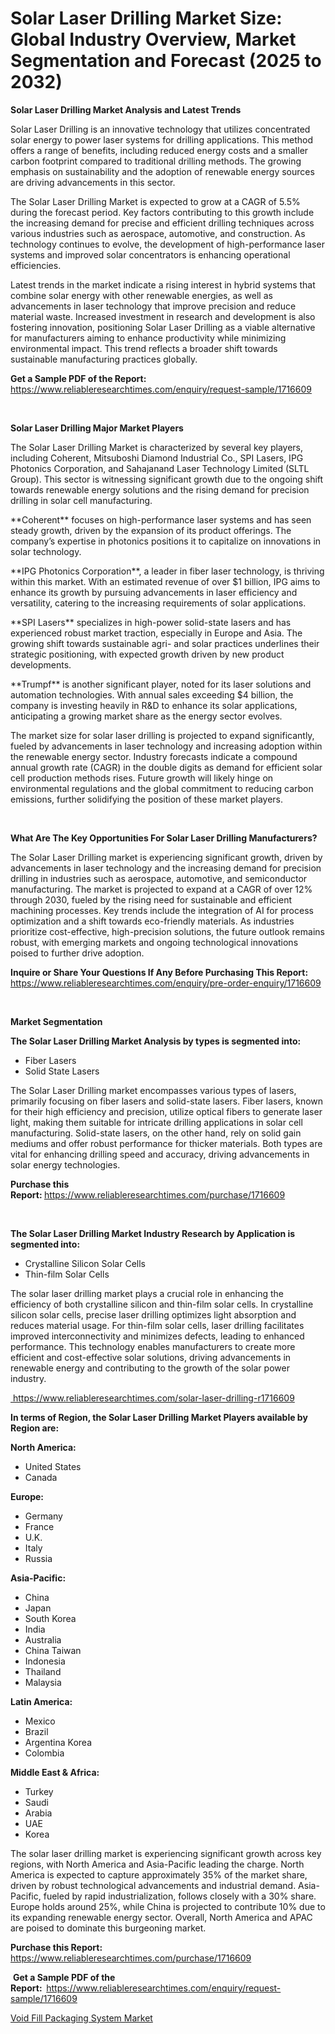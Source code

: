 <p><h1>Solar Laser Drilling Market Size: Global Industry Overview, Market Segmentation and Forecast (2025 to 2032)</h1></p><p><strong>Solar Laser Drilling Market Analysis and Latest Trends</strong></p>
<p><p>Solar Laser Drilling is an innovative technology that utilizes concentrated solar energy to power laser systems for drilling applications. This method offers a range of benefits, including reduced energy costs and a smaller carbon footprint compared to traditional drilling methods. The growing emphasis on sustainability and the adoption of renewable energy sources are driving advancements in this sector.</p><p>The Solar Laser Drilling Market is expected to grow at a CAGR of 5.5% during the forecast period. Key factors contributing to this growth include the increasing demand for precise and efficient drilling techniques across various industries such as aerospace, automotive, and construction. As technology continues to evolve, the development of high-performance laser systems and improved solar concentrators is enhancing operational efficiencies.</p><p>Latest trends in the market indicate a rising interest in hybrid systems that combine solar energy with other renewable energies, as well as advancements in laser technology that improve precision and reduce material waste. Increased investment in research and development is also fostering innovation, positioning Solar Laser Drilling as a viable alternative for manufacturers aiming to enhance productivity while minimizing environmental impact. This trend reflects a broader shift towards sustainable manufacturing practices globally.</p></p>
<p><strong>Get a Sample PDF of the Report:&nbsp;</strong> <a href="https://www.reliableresearchtimes.com/enquiry/request-sample/1716609?utm_campaign=3551&utm_medium=2&utm_source=Github&utm_content=ia&utm_term=25032025&utm_id=solar-laser-drilling">https://www.reliableresearchtimes.com/enquiry/request-sample/1716609</a></p>
<p>&nbsp;</p>
<p><strong>Solar Laser Drilling Major Market Players</strong></p>
<p><p>The Solar Laser Drilling Market is characterized by several key players, including Coherent, Mitsuboshi Diamond Industrial Co., SPI Lasers, IPG Photonics Corporation, and Sahajanand Laser Technology Limited (SLTL Group). This sector is witnessing significant growth due to the ongoing shift towards renewable energy solutions and the rising demand for precision drilling in solar cell manufacturing.</p><p>**Coherent** focuses on high-performance laser systems and has seen steady growth, driven by the expansion of its product offerings. The company’s expertise in photonics positions it to capitalize on innovations in solar technology.</p><p>**IPG Photonics Corporation**, a leader in fiber laser technology, is thriving within this market. With an estimated revenue of over $1 billion, IPG aims to enhance its growth by pursuing advancements in laser efficiency and versatility, catering to the increasing requirements of solar applications.</p><p>**SPI Lasers** specializes in high-power solid-state lasers and has experienced robust market traction, especially in Europe and Asia. The growing shift towards sustainable agri- and solar practices underlines their strategic positioning, with expected growth driven by new product developments.</p><p>**Trumpf** is another significant player, noted for its laser solutions and automation technologies. With annual sales exceeding $4 billion, the company is investing heavily in R&D to enhance its solar applications, anticipating a growing market share as the energy sector evolves.</p><p>The market size for solar laser drilling is projected to expand significantly, fueled by advancements in laser technology and increasing adoption within the renewable energy sector. Industry forecasts indicate a compound annual growth rate (CAGR) in the double digits as demand for efficient solar cell production methods rises. Future growth will likely hinge on environmental regulations and the global commitment to reducing carbon emissions, further solidifying the position of these market players.</p></p>
<p>&nbsp;</p>
<p><strong>What Are The Key Opportunities For Solar Laser Drilling Manufacturers?</strong></p>
<p><p>The Solar Laser Drilling market is experiencing significant growth, driven by advancements in laser technology and the increasing demand for precision drilling in industries such as aerospace, automotive, and semiconductor manufacturing. The market is projected to expand at a CAGR of over 12% through 2030, fueled by the rising need for sustainable and efficient machining processes. Key trends include the integration of AI for process optimization and a shift towards eco-friendly materials. As industries prioritize cost-effective, high-precision solutions, the future outlook remains robust, with emerging markets and ongoing technological innovations poised to further drive adoption.</p></p>
<p><strong>Inquire or Share Your Questions If Any Before Purchasing This Report:</strong> <a href="https://www.reliableresearchtimes.com/enquiry/pre-order-enquiry/1716609?utm_campaign=3551&utm_medium=2&utm_source=Github&utm_content=ia&utm_term=25032025&utm_id=solar-laser-drilling">https://www.reliableresearchtimes.com/enquiry/pre-order-enquiry/1716609</a></p>
<p>&nbsp;</p>
<p><strong>Market Segmentation</strong></p>
<p><strong>The Solar Laser Drilling Market Analysis by types is segmented into:</strong></p>
<p><ul><li>Fiber Lasers</li><li>Solid State Lasers</li></ul></p>
<p><p>The Solar Laser Drilling market encompasses various types of lasers, primarily focusing on fiber lasers and solid-state lasers. Fiber lasers, known for their high efficiency and precision, utilize optical fibers to generate laser light, making them suitable for intricate drilling applications in solar cell manufacturing. Solid-state lasers, on the other hand, rely on solid gain mediums and offer robust performance for thicker materials. Both types are vital for enhancing drilling speed and accuracy, driving advancements in solar energy technologies.</p></p>
<p><strong>Purchase this Report:&nbsp;</strong><a href="https://www.reliableresearchtimes.com/purchase/1716609?utm_campaign=3551&utm_medium=2&utm_source=Github&utm_content=ia&utm_term=25032025&utm_id=solar-laser-drilling">https://www.reliableresearchtimes.com/purchase/1716609</a></p>
<p>&nbsp;</p>
<p><strong>The Solar Laser Drilling Market Industry Research by Application is segmented into:</strong></p>
<p><ul><li>Crystalline Silicon Solar Cells</li><li>Thin-film Solar Cells</li></ul></p>
<p><p>The solar laser drilling market plays a crucial role in enhancing the efficiency of both crystalline silicon and thin-film solar cells. In crystalline silicon solar cells, precise laser drilling optimizes light absorption and reduces material usage. For thin-film solar cells, laser drilling facilitates improved interconnectivity and minimizes defects, leading to enhanced performance. This technology enables manufacturers to create more efficient and cost-effective solar solutions, driving advancements in renewable energy and contributing to the growth of the solar power industry.</p></p>
<p><a href="https://www.reliableresearchtimes.com/solar-laser-drilling-r1716609?utm_campaign=3551&utm_medium=2&utm_source=Github&utm_content=ia&utm_term=25032025&utm_id=solar-laser-drilling">&nbsp;https://www.reliableresearchtimes.com/solar-laser-drilling-r1716609</a></p>
<p><strong>In terms of Region, the Solar Laser Drilling Market Players available by Region are:</strong></p>
<p>
    <p> <strong> North America: </strong>
        <ul>
            <li>United States</li>
            <li>Canada</li>
        </ul>
        </p> 
    <p> <strong> Europe: </strong>
        <ul>
            <li>Germany</li>
            <li>France</li>
            <li>U.K.</li>
            <li>Italy</li>
            <li>Russia</li>
        </ul>
        </p> 
    <p> <strong> Asia-Pacific: </strong>
        <ul>
            <li>China</li>
            <li>Japan</li>
            <li>South Korea</li>
            <li>India</li>
            <li>Australia</li>
            <li>China Taiwan</li>
            <li>Indonesia</li>
            <li>Thailand</li>
            <li>Malaysia</li>
        </ul>
        </p> 
    <p> <strong> Latin America: </strong>
        <ul>
            <li>Mexico</li>
            <li>Brazil</li>
            <li>Argentina Korea</li>
            <li>Colombia</li>
        </ul>
        </p> 
    <p> <strong> Middle East & Africa: </strong>
        <ul>
            <li>Turkey</li>
            <li>Saudi</li>
            <li>Arabia</li>
            <li>UAE</li>
            <li>Korea</li>
        </ul>
    </p>
    </p>
<p><p>The solar laser drilling market is experiencing significant growth across key regions, with North America and Asia-Pacific leading the charge. North America is expected to capture approximately 35% of the market share, driven by robust technological advancements and industrial demand. Asia-Pacific, fueled by rapid industrialization, follows closely with a 30% share. Europe holds around 25%, while China is projected to contribute 10% due to its expanding renewable energy sector. Overall, North America and APAC are poised to dominate this burgeoning market.</p></p>
<p><strong>Purchase this Report: </strong><a href="https://www.reliableresearchtimes.com/purchase/1716609?utm_campaign=3551&utm_medium=2&utm_source=Github&utm_content=ia&utm_term=25032025&utm_id=solar-laser-drilling">https://www.reliableresearchtimes.com/purchase/1716609</a></p>
<p>&nbsp;<strong>Get a Sample PDF of the Report:&nbsp;&nbsp;</strong><a href="https://www.reliableresearchtimes.com/enquiry/request-sample/1716609?utm_campaign=3551&utm_medium=2&utm_source=Github&utm_content=ia&utm_term=25032025&utm_id=solar-laser-drilling">https://www.reliableresearchtimes.com/enquiry/request-sample/1716609</a></p>
<p><strong></strong></p>
<p><p><a href="https://github.com/denbelnmer50/Market-Research-Report-List-1/blob/main/void-fill-packaging-system-market.md?utm_campaign=3551&utm_medium=2&utm_source=Github&utm_content=ia&utm_term=25032025&utm_id=solar-laser-drilling">Void Fill Packaging System Market</a></p></p>